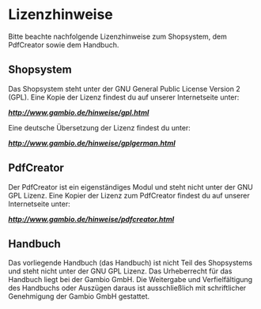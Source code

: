 # Lizenzhinweise

Bitte beachte nachfolgende Lizenzhinweise zum Shopsystem, dem PdfCreator sowie dem Handbuch.

## Shopsystem

Das Shopsystem steht unter der GNU General Public License Version 2 \(GPL\). Eine Kopie der Lizenz findest du auf unserer Internetseite unter:

_**http://www.gambio.de/hinweise/gpl.html**_

Eine deutsche Übersetzung der Lizenz findest du unter:

_**http://www.gambio.de/hinweise/gplgerman.html**_

## PdfCreator

Der PdfCreator ist ein eigenständiges Modul und steht nicht unter der GNU GPL Lizenz. Eine Kopier der Lizenz zum PdfCreator findest du auf unserer Internetseite unter:

_**http://www.gambio.de/hinweise/pdfcreator.html**_

## Handbuch

Das vorliegende Handbuch \(das Handbuch\) ist nicht Teil des Shopsystems und steht nicht unter der GNU GPL Lizenz. Das Urheberrecht für das Handbuch liegt bei der Gambio GmbH. Die Weitergabe und Verfielfältigung des Handbuchs oder Auszügen daraus ist ausschließlich mit schriftlicher Genehmigung der Gambio GmbH gestattet.

